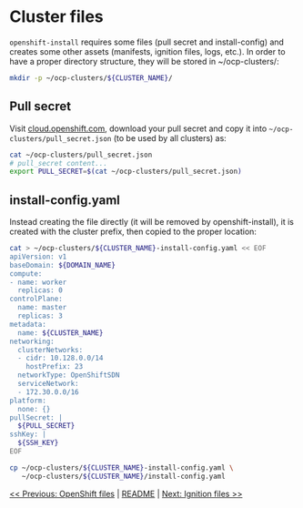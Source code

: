 # Cluster files

`openshift-install` requires some files (pull secret and install-config) and
creates some other assets (manifests, ignition files, logs, etc.). In order to
have a proper directory structure, they will be stored in
~/ocp-clusters/<cluster-name>:

```bash
mkdir -p ~/ocp-clusters/${CLUSTER_NAME}/
```

## Pull secret

Visit [cloud.openshift.com](cloud.openshift.com), download your pull secret and
copy it into `~/ocp-clusters/pull_secret.json` (to be used by all clusters) as:

```bash
cat ~/ocp-clusters/pull_secret.json
# pull_secret content...
export PULL_SECRET=$(cat ~/ocp-clusters/pull_secret.json)
```

## install-config.yaml

Instead creating the file directly (it will be removed by openshift-install),
it is created with the cluster prefix, then copied to the proper location:

```bash
cat > ~/ocp-clusters/${CLUSTER_NAME}-install-config.yaml << EOF
apiVersion: v1
baseDomain: ${DOMAIN_NAME}
compute:
- name: worker
  replicas: 0
controlPlane:
  name: master
  replicas: 3
metadata:
  name: ${CLUSTER_NAME}
networking:
  clusterNetworks:
  - cidr: 10.128.0.0/14
    hostPrefix: 23
  networkType: OpenShiftSDN
  serviceNetwork:
  - 172.30.0.0/16
platform:
  none: {}
pullSecret: |
  ${PULL_SECRET}
sshKey: |
  ${SSH_KEY}
EOF

cp ~/ocp-clusters/${CLUSTER_NAME}-install-config.yaml \
   ~/ocp-clusters/${CLUSTER_NAME}/install-config.yaml
```

[<< Previous: OpenShift files](5-openshift-files.md) | [README](../README.md) | [Next: Ignition files >>](7-ignition-files.md)
